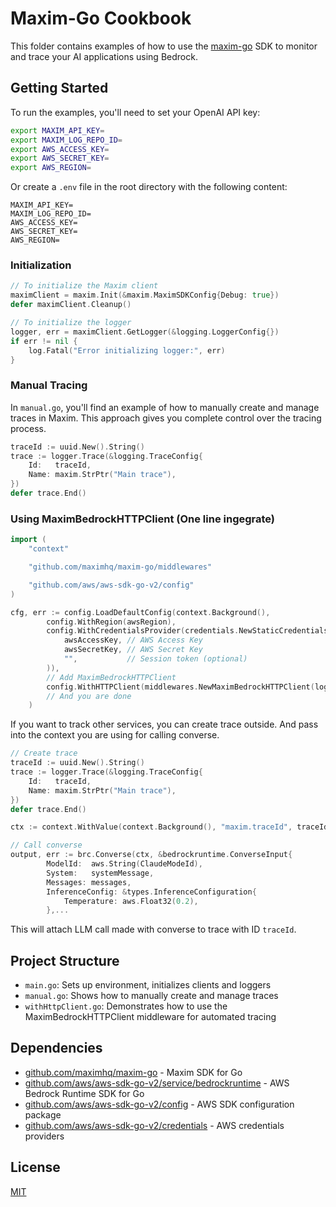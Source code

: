 # Maxim-Go Cookbook

This folder contains examples of how to use the [maxim-go](https://github.com/maximhq/maxim-go) SDK to monitor and trace your AI applications using Bedrock.

## Getting Started

To run the examples, you'll need to set your OpenAI API key:

```bash
export MAXIM_API_KEY=
export MAXIM_LOG_REPO_ID=
export AWS_ACCESS_KEY=
export AWS_SECRET_KEY=
export AWS_REGION=
```

Or create a `.env` file in the root directory with the following content:

```
MAXIM_API_KEY=
MAXIM_LOG_REPO_ID=
AWS_ACCESS_KEY=
AWS_SECRET_KEY=
AWS_REGION=
```

### Initialization

```go
// To initialize the Maxim client
maximClient = maxim.Init(&maxim.MaximSDKConfig{Debug: true})
defer maximClient.Cleanup()

// To initialize the logger
logger, err = maximClient.GetLogger(&logging.LoggerConfig{})
if err != nil {
	log.Fatal("Error initializing logger:", err)
}
```

### Manual Tracing

In `manual.go`, you'll find an example of how to manually create and manage traces in Maxim. This approach gives you complete control over the tracing process.

```go
traceId := uuid.New().String()
trace := logger.Trace(&logging.TraceConfig{
	Id:   traceId,
	Name: maxim.StrPtr("Main trace"),
})
defer trace.End()
```

### Using MaximBedrockHTTPClient (One line ingegrate)

```go
import (
	"context"

	"github.com/maximhq/maxim-go/middlewares"

	"github.com/aws/aws-sdk-go-v2/config"
)

cfg, err := config.LoadDefaultConfig(context.Background(),
		config.WithRegion(awsRegion),
		config.WithCredentialsProvider(credentials.NewStaticCredentialsProvider(
			awsAccessKey, // AWS Access Key
			awsSecretKey, // AWS Secret Key
			"",           // Session token (optional)
		)),
		// Add MaximBedrockHTTPClient
		config.WithHTTPClient(middlewares.NewMaximBedrockHTTPClient(logger)),
		// And you are done
	)
```

If you want to track other services, you can create trace outside. And pass into the context you are using for calling converse.

```go
// Create trace
traceId := uuid.New().String()
trace := logger.Trace(&logging.TraceConfig{
	Id:   traceId,
	Name: maxim.StrPtr("Main trace"),
})
defer trace.End()

ctx := context.WithValue(context.Background(), "maxim.traceId", traceId)

// Call converse
output, err := brc.Converse(ctx, &bedrockruntime.ConverseInput{
		ModelId:  aws.String(ClaudeModeId),
		System:   systemMessage,
		Messages: messages,
		InferenceConfig: &types.InferenceConfiguration{
			Temperature: aws.Float32(0.2),
		},...
```

This will attach LLM call made with converse to trace with ID `traceId`.

## Project Structure

- `main.go`: Sets up environment, initializes clients and loggers
- `manual.go`: Shows how to manually create and manage traces
- `withHttpClient.go`: Demonstrates how to use the MaximBedrockHTTPClient middleware for automated tracing

## Dependencies

- [github.com/maximhq/maxim-go](https://github.com/maximhq/maxim-go) - Maxim SDK for Go
- [github.com/aws/aws-sdk-go-v2/service/bedrockruntime](https://github.com/aws/aws-sdk-go-v2/tree/main/service/bedrockruntime) - AWS Bedrock Runtime SDK for Go
- [github.com/aws/aws-sdk-go-v2/config](https://github.com/aws/aws-sdk-go-v2/tree/main/config) - AWS SDK configuration package
- [github.com/aws/aws-sdk-go-v2/credentials](https://github.com/aws/aws-sdk-go-v2/tree/main/credentials) - AWS credentials providers

## License

[MIT](LICENSE)
